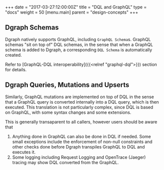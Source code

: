 +++
date = "2017-03-27:12:00:00Z"
title = "DQL and GraphQL"
type = "docs"
weight = 50
[menu.main]
    parent = "design-concepts"
+++

## Dgraph Schemas
Dgraph natively supports GraphQL, including `GraphQL Schema`s. GraphQL schemas "sit on top of" DQL schemas, in the sense that when a GraphQL schema is added to Dgraph, a corresponding `DQL Schema` is automatically created.

Refer to [GraphQL-DQL interoperability]({{<relref "graphql-dql">}}) section for details.

## Dgraph Queries, Mutations and Upserts
Similarly, GraphQL mutations are implemented on top of DQL in the sense that a GraphQL query is converted internally into a DQL query, which is then executed. This translation is not particularly complex, since DQL is based on GraphQL, with some syntax changes and some extensions.

This is generally transaparent to all callers, however users should be aware that
1) Anything done in GraphQL can also be done in DQL if needed. Some small exceptions include the enforcement of non-null constraints and other checks done before Dgraph transpiles GraphQL to DQL and executes it.
2) Some logging including Request Logging and OpenTrace (Jaeger) tracing may show DQL converted from the GraphQL.
